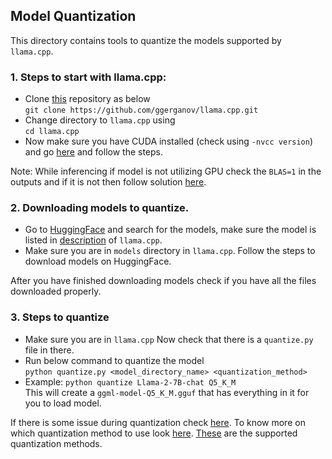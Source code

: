 ## Model Quantization
This directory contains tools to quantize the models supported by `llama.cpp`.

### 1. Steps to start with llama.cpp:
- Clone [this](https://github.com/ggerganov/llama.cpp) repository as below  
`git clone https://github.com/ggerganov/llama.cpp.git`
- Change directory to `llama.cpp` using  
`cd llama.cpp`
- Now make sure you have CUDA installed (check using `-nvcc version`) and go [here](https://github.com/ggerganov/llama.cpp?tab=readme-ov-file#cublas) and follow the steps.

Note: While inferencing if model is not utilizing GPU check the `BLAS=1` in the outputs and if it is not then follow solution [here](https://stackoverflow.com/questions/76963311/llama-cpp-python-not-using-nvidia-gpu-cuda).  

### 2. Downloading models to quantize.
- Go to [HuggingFace](https://huggingface.co/models) and search for the models, make sure the model is listed in [description](https://github.com/ggerganov/llama.cpp?tab=readme-ov-file#description) of `llama.cpp`.  
- Make sure you are in `models` directory in `llama.cpp`. Follow the steps to download models on HuggingFace.

After you have finished downloading models check if you have all the files downloaded properly.

### 3. Steps to quantize
- Make sure you are in `llama.cpp` Now check that there is a `quantize.py` file in there.
- Run below command to quantize the model  
`python quantize.py <model_directory_name> <quantization_method>`  
- Example: `python quantize Llama-2-7B-chat Q5_K_M`  
This will create a `ggml-model-Q5_K_M.gguf` that has everything in it for you to load model.  

If there is some issue during quantization check [here](https://github.com/ggerganov/llama.cpp?tab=readme-ov-file#description).
To know more on which quantization method to use look [here](https://huggingface.co/TheBloke/Llama-2-7B-Chat-GGUF). [These](https://github.com/ggerganov/llama.cpp/blob/89febfed9322c8849520dc63c93ee4f5fd72556e/examples/quantize/quantize.cpp#L19) are the supported quantization methods.